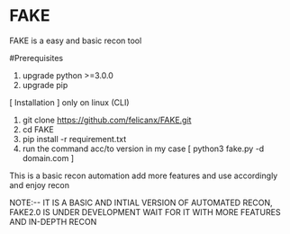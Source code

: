# FAKE
FAKE is a easy and basic recon tool

#Prerequisites
1. upgrade python >=3.0.0
2. upgrade pip

[ Installation ] only on linux (CLI)
1. git clone https://github.com/felicanx/FAKE.git
2. cd FAKE
3. pip install -r requirement.txt
4. run the command acc/to version in my case [ python3 fake.py -d domain.com   ]

This is a basic recon automation add more features and use accordingly and enjoy recon


NOTE:-- IT IS A BASIC AND INTIAL VERSION OF AUTOMATED RECON, FAKE2.0 IS UNDER DEVELOPMENT WAIT FOR IT WITH MORE FEATURES AND IN-DEPTH RECON
